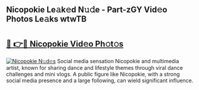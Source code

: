 ## Nicopokie Le𝚊k𝚎d N𝚞𝚍e - Part-zGY Vid𝚎o Photos Le𝚊ks wtwTB

# <h2><a href="http://fbfek8o.evod.top/?m=Nicopokie">🔗 👉🔴 Nicopokie Vid𝚎o Ph𝚘t𝚘s</a></h2>

[![Nicopokie N𝚞d𝚎s](https://i.imgur.com/8V9OHl7.gif)](http://fbfek8o.evod.top/?m=Nicopokie)
Social media sensation Nicopokie and multimedia artist, known for sharing dance and lifestyle themes through viral dance challenges and mini vlogs. A public figure like Nicopokie, with a strong social media presence and a large following, can wield significant influence. 
